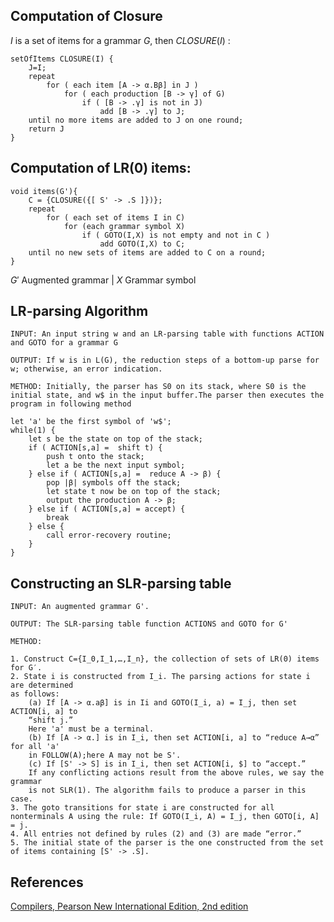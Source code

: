 Computation of Closure
---
$I$ is a set of items for a grammar $G$, then $CLOSURE(I)$ :

```
setOfItems CLOSURE(I) {
	J=I;
	repeat
		for ( each item [A -> α.Bβ] in J )
			for ( each production [B -> γ] of G)
				if ( [B -> .γ] is not in J)
					add [B -> .γ] to J;
	until no more items are added to J on one round;
	return J
}
```


Computation of LR(0) items:
---
```
void items(G'){
	C = {CLOSURE({[ S' -> .S ]})};
	repeat
		for ( each set of items I in C)
			for (each grammar symbol X)
				if ( GOTO(I,X) is not empty and not in C )
					add GOTO(I,X) to C;
	until no new sets of items are added to C on a round;
}
```

$G'$  Augmented grammar | $X$  Grammar symbol

LR-parsing Algorithm
---
```
INPUT: An input string w and an LR-parsing table with functions ACTION and GOTO for a grammar G

OUTPUT: If w is in L(G), the reduction steps of a bottom-up parse for w; otherwise, an error indication.

METHOD: Initially, the parser has S0 on its stack, where S0 is the initial state, and w$ in the input buffer.The parser then executes the program in following method

let 'a' be the first symbol of 'w$';
while(1) {
	let s be the state on top of the stack;
	if ( ACTION[s,a] =  shift t) {
		push t onto the stack;
		let a be the next input symbol;
	} else if ( ACTION[s,a] =  reduce A -> β) {
		pop |β| symbols off the stack;
		let state t now be on top of the stack;
		output the production A -> β;
	} else if ( ACTION[s,a] = accept) {
		break
	} else {
		call error-recovery routine;
	}
}
```


Constructing an SLR-parsing table
---
```
INPUT: An augmented grammar G'.

OUTPUT: The SLR-parsing table function ACTIONS and GOTO for G'

METHOD:

1. Construct C={I_0​,I_1​,…,I_n​}, the collection of sets of LR(0) items for G′.
2. State i is constructed from I_i​. The parsing actions for state i are determined
as follows: 
	(a) If [A -> α.aβ] is in Ii​ and GOTO(I_i, a) = I_j, then set ACTION[i, a] to 
	“shift j.” 
	Here 'a' must be a terminal.
	(b) If [A -> α.] is in I_i​, then set ACTION[i, a] to “reduce A→α” for all 'a'
	in FOLLOW(A);here A may not be S'.
	(c) If [S' -> S] is in I_i, then set ACTION[i, $] to “accept.” 
	If any conflicting actions result from the above rules, we say the grammar
	is not SLR(1). The algorithm fails to produce a parser in this case.
3. The goto transitions for state i are constructed for all nonterminals A using the rule: If GOTO(I_i, A) = I_j, then GOTO[i, A] = j.    
4. All entries not defined by rules (2) and (3) are made “error.”
5. The initial state of the parser is the one constructed from the set of items containing [S' -> .S].
```
References
---
[Compilers, Pearson New International Edition, 2nd edition](https://www.pearson.com/en-gb/subject-catalog/p/compilers-pearson-new-international-edition/P200000003568/9781292037233)